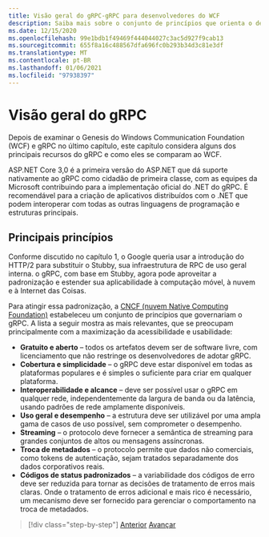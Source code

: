 ```yaml
---
title: Visão geral do gRPC-gRPC para desenvolvedores do WCF
description: Saiba mais sobre o conjunto de princípios que orienta o desenvolvimento do gRPC.
ms.date: 12/15/2020
ms.openlocfilehash: 99e1bdb1f49469f444044027c3ac5d927f9cab13
ms.sourcegitcommit: 655f8a16c488567dfa696fc0b293b34d3c81e3df
ms.translationtype: MT
ms.contentlocale: pt-BR
ms.lasthandoff: 01/06/2021
ms.locfileid: "97938397"
---
```

# <a name="grpc-overview"></a>Visão geral do gRPC

Depois de examinar o Genesis do Windows Communication Foundation (WCF) e gRPC no último capítulo, este capítulo considera alguns dos principais recursos do gRPC e como eles se comparam ao WCF.

ASP.NET Core 3,0 é a primeira versão do ASP.NET que dá suporte nativamente ao gRPC como cidadão de primeira classe, com as equipes da Microsoft contribuindo para a implementação oficial do .NET do gRPC. É recomendável para a criação de aplicativos distribuídos com o .NET que podem interoperar com todas as outras linguagens de programação e estruturas principais.

## <a name="key-principles"></a>Principais princípios

Conforme discutido no capítulo 1, o Google queria usar a introdução do HTTP/2 para substituir o Stubby, sua infraestrutura de RPC de uso geral interna. o gRPC, com base em Stubby, agora pode aproveitar a padronização e estender sua aplicabilidade à computação móvel, à nuvem e à Internet das Coisas.

Para atingir essa padronização, a [CNCF (nuvem Native Computing Foundation)](https://www.cncf.io/) estabeleceu um conjunto de princípios que governariam o gRPC. A lista a seguir mostra as mais relevantes, que se preocupam principalmente com a maximização da acessibilidade e usabilidade:

- **Gratuito e aberto** – todos os artefatos devem ser de software livre, com licenciamento que não restringe os desenvolvedores de adotar gRPC.
- **Cobertura e simplicidade** – o gRPC deve estar disponível em todas as plataformas populares e é simples o suficiente para criar em qualquer plataforma.
- **Interoperabilidade e alcance** – deve ser possível usar o gRPC em qualquer rede, independentemente da largura de banda ou da latência, usando padrões de rede amplamente disponíveis.
- **Uso geral e desempenho** – a estrutura deve ser utilizável por uma ampla gama de casos de uso possível, sem comprometer o desempenho.
- **Streaming** – o protocolo deve fornecer a semântica de streaming para grandes conjuntos de altos ou mensagens assíncronas.
- **Troca de metadados** – o protocolo permite que dados não comerciais, como tokens de autenticação, sejam tratados separadamente dos dados corporativos reais.
- **Códigos de status padronizados** – a variabilidade dos códigos de erro deve ser reduzida para tornar as decisões de tratamento de erros mais claras. Onde o tratamento de erros adicional e mais rico é necessário, um mecanismo deve ser fornecido para gerenciar o comportamento na troca de metadados.

>[!div class="step-by-step"]
>[Anterior](introduction.md) 
> [Avançar](approach.md)
